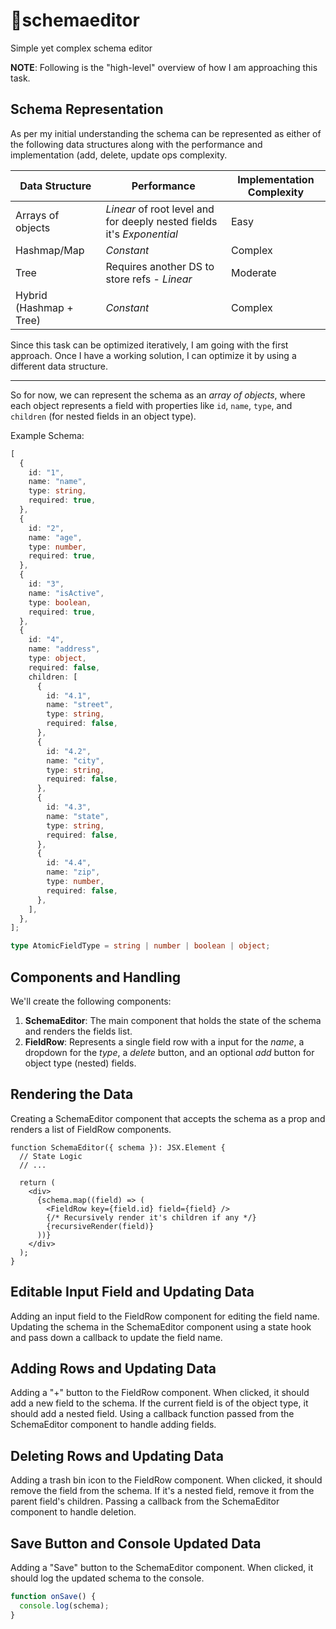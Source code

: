 # 📝schemaeditor

Simple yet complex schema editor

**NOTE**: Following is the "high-level" overview of how I am approaching this task.

## Schema Representation

As per my initial understanding the schema can be represented as either of the following data structures along with the performance and implementation (add, delete, update ops complexity.

| Data Structure | Performance | Implementation Complexity |
| --- | --- | --- |
| Arrays of objects | _Linear_ of root level and for deeply nested fields it's _Exponential_ | Easy |
| Hashmap/Map | _Constant_ | Complex |
| Tree | Requires another DS to store refs - _Linear_ | Moderate | 
| Hybrid (Hashmap + Tree) | _Constant_ | Complex |

Since this task can be optimized iteratively, I am going with the first approach. Once I have a working solution, I can optimize it by using a different data structure.

---

So for now, we can represent the schema as an _array of objects_, where each object represents a field with properties like `id`, `name`, `type`, and `children` (for nested fields in an object type).

Example Schema:

```ts
[
  {
    id: "1",
    name: "name",
    type: string,
    required: true,
  },
  {
    id: "2",
    name: "age",
    type: number,
    required: true,
  },
  {
    id: "3",
    name: "isActive",
    type: boolean,
    required: true,
  },
  {
    id: "4",
    name: "address",
    type: object,
    required: false,
    children: [
      {
        id: "4.1",
        name: "street",
        type: string,
        required: false,
      },
      {
        id: "4.2",
        name: "city",
        type: string,
        required: false,
      },
      {
        id: "4.3",
        name: "state",
        type: string,
        required: false,
      },
      {
        id: "4.4",
        name: "zip",
        type: number,
        required: false,
      },
    ],
  },
];

type AtomicFieldType = string | number | boolean | object;
```

## Components and Handling

We'll create the following components:

1. **SchemaEditor**: The main component that holds the state of the schema and renders the fields list.
2. **FieldRow**: Represents a single field row with a input for the _name_, a dropdown for the _type_, a _delete_ button, and an optional _add_ button for object type (nested) fields.

## Rendering the Data

Creating a SchemaEditor component that accepts the schema as a prop and renders a list of FieldRow components.

```tsx
function SchemaEditor({ schema }): JSX.Element {
  // State Logic
  // ...

  return (
    <div>
      {schema.map((field) => (
        <FieldRow key={field.id} field={field} />
        {/* Recursively render it's children if any */}
        {recursiveRender(field)}
      ))}
    </div>
  );
}
```

## Editable Input Field and Updating Data

Adding an input field to the FieldRow component for editing the field name. Updating the schema in the SchemaEditor component using a state hook and pass down a callback to update the field name.

## Adding Rows and Updating Data

Adding a "+" button to the FieldRow component. When clicked, it should add a new field to the schema. If the current field is of the object type, it should add a nested field. Using a callback function passed from the SchemaEditor component to handle adding fields.

## Deleting Rows and Updating Data

Adding a trash bin icon to the FieldRow component. When clicked, it should remove the field from the schema. If it's a nested field, remove it from the parent field's children. Passing a callback from the SchemaEditor component to handle deletion.

## Save Button and Console Updated Data

Adding a "Save" button to the SchemaEditor component. When clicked, it should log the updated schema to the console.

```ts
function onSave() {
  console.log(schema);
}
```
